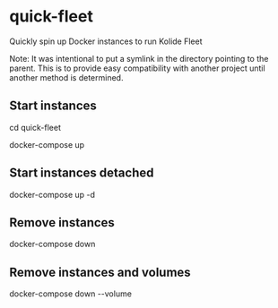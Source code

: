 # quick-fleet
Quickly spin up Docker instances to run Kolide Fleet

Note: It was intentional to put a symlink in the directory pointing to the parent. This is to provide easy compatibility with another project until another method is determined.


## Start instances
cd quick-fleet

docker-compose up

## Start instances detached
docker-compose up -d

## Remove instances
docker-compose down

## Remove instances and volumes
docker-compose down --volume
